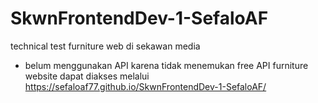 # SkwnFrontendDev-1-SefaloAF
technical test furniture web di sekawan media

* belum menggunakan API karena tidak menemukan free API furniture
website dapat diakses melalui https://sefaloaf77.github.io/SkwnFrontendDev-1-SefaloAF/
